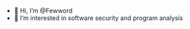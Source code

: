 - 👋 Hi, I’m @Fewword
- 👀 I’m interested in software security and program analysis

<!---
Fewword/Fewword is a ✨ special ✨ repository because its `README.md` (this file) appears on your GitHub profile.
You can click the Preview link to take a look at your changes.
--->
